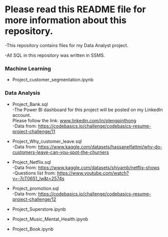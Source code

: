 # Please read this README file for more information about this repository.

-This repository contains files for my Data Analyst project.

-All SQL in this repository was written in SSMS.

### Machine Learning  
- Project_customer_segmentation.ipynb

### Data Analysis
- Project_Bank.sql  
  -The Power BI dashboard for this project will be posted on my LinkedIn account.  
Please follow the link: www.linkedin.com/in/plengpinthong  
  -Data from: https://codebasics.io/challenge/codebasics-resume-project-challenge/11

- Project_Why_customer_leave.sql  
-Data from: https://www.kaggle.com/datasets/hassanelfattmi/why-do-customers-leave-can-you-spot-the-churners

- Project_Netflix.sql  
-Data from: https://www.kaggle.com/datasets/shivamb/netflix-shows  
-Questions list from: https://www.youtube.com/watch?v=-7cT0651_lw&t=2574s

- Project_promotion.sql  
-Data from: https://codebasics.io/challenge/codebasics-resume-project-challenge/12

- Project_Superstore.ipynb
- Project_Music_Mental_Health.ipynb
- Project_Book.ipynb
